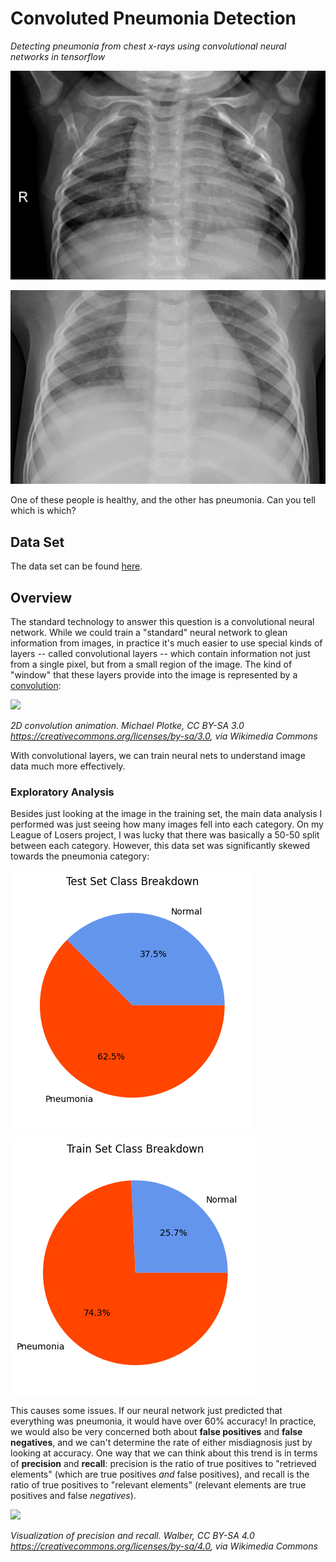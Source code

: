 # Convoluted Pneumonia Detection

_Detecting pneumonia from chest x-rays using convolutional neural networks in tensorflow_

![](graphics/IM-0128-0001.jpeg)

![](graphics/person1_bacteria_1.jpeg)

One of these people is healthy, and the other has pneumonia. Can you tell which is which?

## Data Set

The data set can be found [here](https://www.kaggle.com/datasets/paultimothymooney/chest-xray-pneumonia).

## Overview

The standard technology to answer this question is a convolutional neural network. While we could train a "standard" neural network to glean information from images, in practice it's much easier to use special kinds of layers -- called convolutional layers -- which contain information not just from a single pixel, but from a small region of the image. The kind of "window" that these layers provide into the image is represented by a [convolution](https://en.wikipedia.org/wiki/Convolution):

![](https://upload.wikimedia.org/wikipedia/commons/1/19/2D_Convolution_Animation.gif)

_2D convolution animation. Michael Plotke, CC BY-SA 3.0 <https://creativecommons.org/licenses/by-sa/3.0>, via Wikimedia Commons_

With convolutional layers, we can train neural nets to understand image data much more effectively.

### Exploratory Analysis

Besides just looking at the image in the training set, the main data analysis I performed was just seeing how many images fell into each category. On my League of Losers project, I was lucky that there was basically a 50-50 split between each category. However, this data set was significantly skewed towards the pneumonia category:

![](graphics/test_set_class_breakdown.png)

![](graphics/train_set_class_breakdown.png)

This causes some issues. If our neural network just predicted that everything was pneumonia, it would have over 60% accuracy! In practice, we would also be very concerned both about **false positives** and **false negatives**, and we can't determine the rate of either misdiagnosis just by looking at accuracy. One way that we can think about this trend is in terms of **precision** and **recall**: precision is the ratio of true positives to "retrieved elements" (which are true positives _and_ false positives), and recall is the ratio of true positives to "relevant elements" (relevant elements are true positives and false _negatives_).

![](https://upload.wikimedia.org/wikipedia/commons/2/26/Precisionrecall.svg)

_Visualization of precision and recall. Walber, CC BY-SA 4.0 <https://creativecommons.org/licenses/by-sa/4.0>, via Wikimedia Commons_
